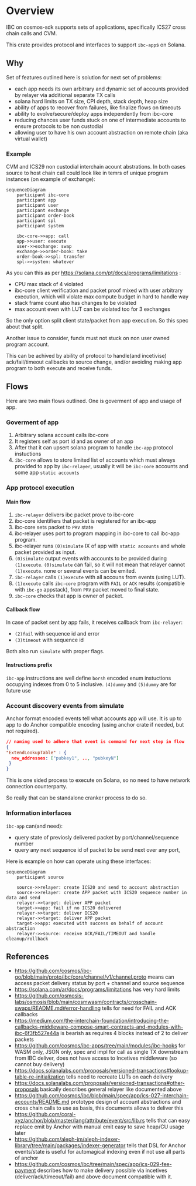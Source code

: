 # Overview 

IBC on cosmos-sdk supports sets of applications, specifically ICS27 cross chain calls and CVM.

This crate provides protocol and interfaces to support `ibc-app`s on Solana.

## Why

Set of features outlined here is solution for next set of problems:

- each app needs its own arbitrary and dynamic set of accounts provided by relayer via additional separate TX calls
- solana hard limits on TX size, CPI depth, stack depth, heap size
- ability of apps to recover from failures, like finalize flows on timeouts
- ability to evolve/secure/deploy apps independently from ibc-core
- reducing chances user funds stuck on one of intermediate accounts to ensure protocols to be non custodial
- allowing user to have his own account abstraction on remote chain (aka virtual wallet)

### Example

CVM and ICS29 non custodial interchain acount abstrations. In both cases source to host chain call could look like in temrs of unique program instances (on example of exchange):

```mermaid
sequenceDiagram
    participant ibc-core
    participant app
    participant user
    participant exchange
    participant order-book
    participant spl
    participant system
    
    ibc-core->>app: call  
    app->>user: execute
    user->>exchange: swap
    exchange->>order-book: take 
    order-book->>spl: transfer
    spl->>system: whatever
```

As you can this as per https://solana.com/pt/docs/programs/limitations :
- CPU max stack of 4 violated
- ibc-core client verification and packet proof mixed with user arbitrary execution, which will violate max compute budget in hard to handle way
- stack frame count also has changes to be violated
- max account even with LUT can be violated too for 3 exchanges

So the only option split client state/packet from app execution. So this spec about that split.

Another issue to consider, funds must not stuck on non user owned program account.

This can be achived by ability of protocol to handle(and incetivise) ack/fail/timeout callbacks to source change, and/or avoiding making app program to both execute and receive funds.   

## Flows

Here are two main flows outlined. One is goverment of app and usage of app.

### Goverment of app

1. Arbitrary solana account calls ibc-core
2. It registers self as port id and as owner of an app
3. After that it can upsert solana program to handle `ibc-app` protocol instuctions
4. `ibc-core` allows to store limited list of accounts which must always provided to app by `ibc-relayer`, usually it will be `ibc-core` accounts and some app `static accounts` 

### App protocol execution

#### Main flow

1. `ibc-relayer` delivers ibc packet prove to ibc-core
2. ibc-core identifiers that packet is registered for an ibc-app
3. ibc-core sets packet to `PRV` state
4. ibc-relayer uses port to program mapping in ibc-core to call ibc-app program.
5. ibc-relayer runs `(0)simulate` IX of app with `static accounts` and whole packet provided as input.
6. `(0)simulate` output events with accounts to be provided during `(1)execute`. `(0)simulate` can fail, so it will not mean that relayer cannot `(1)execute`. none or several events can be emited.
7. `ibc-relayer` calls `(1)execute` with all accouns from events (using LUT).
8. `(1)execute` calls `ibc-core` program with `FAIL` or `ACK` results (compatible with `ibc-go` appstack), from `PRV` packet moved to final state.
9. `ibc-core` checks that app is owner of packet.

#### Callback flow

In case of packet sent by app fails, it receives callback from `ibc-relayer`:

- `(2)fail` with sequence id and error
- `(3)timeout` with sequence id

Both also run `simulate` with proper flags.

#### Instructions prefix

`ibc-app` instructions are well define `borsh` encoded enum instuctions occupying indexes from 0 to 5 inclusive. `(4)dummy` and `(5)dummy` are for future use

### Account discovery events from simulate

Anchor format encoded events tell what accounts app will use. It is up to app to do Anchor compatible encoding (using anchor crate if needed, but not required).

```json
// naming used to adhere that event is command for next step in flow
{ 
"ExtendLookupTable" : { 
  new_addresses: ["pubkey1", .., "pubkeyN"] 
 }
}
```

This is one sided process to execute on Solana, so no need to have network connection counterparty. 

So really that can be standalone cranker process to do so.

### Information interfaces

`ibc-app` can(and need):

- query state of previosly delivered packet by port/channel/sequence number
- query any next sequence id of packet to be send next over any port, 


Here is example on how can operate using these interfaces:

```mermaid
sequenceDiagram
    participant source
     
    source->>relayer: create ICS20 and send to account abstraction
    source->>relayer: create APP packet with ICS20 sequence number in data and send
    relayer->>target: deliver APP packet
    target->>app: fail if no ICS20 delivered
    relayer->>target: deliver ICS20
    relayer->>target: deliver APP packet
    target->>app: executed with success on behalf of account abstraction
    relayer->>source: receive ACK/FAIL/TIMEOUT and handle cleanup/rollback
```

## References

- https://github.com/cosmos/ibc-go/blob/main/proto/ibc/core/channel/v1/channel.proto means can access packet delivery status by port + channel and source sequence
- https://solana.com/ar/docs/programs/limitations has very hard limits
- https://github.com/osmosis-labs/osmosis/blob/main/cosmwasm/contracts/crosschain-swaps/README.md#error-handling tells for need for FAIL and ACK callbacks
- https://medium.com/the-interchain-foundation/introducing-the-callbacks-middleware-compose-smart-contracts-and-modules-with-ibc-6f3fb527e44a is bearish as requires 4 blocks instead of 2 to deliver packets
- https://github.com/cosmos/ibc-apps/tree/main/modules/ibc-hooks for WASM only, JSON only, spec and impl for call as single TX downstream from IBC deliver, does not have access to Incetives middleware (so cannot buy delivery)
- https://docs.solanalabs.com/proposals/versioned-transactions#lookup-table-re-initialization  tells need to recreate LUTs on each delivery
- https://docs.solanalabs.com/proposals/versioned-transactions#other-proposals basically describes general relayer like documented above
- https://github.com/cosmos/ibc/blob/main/spec/app/ics-027-interchain-accounts/README.md prototype design of account abstractions and cross chain calls to use as basis, this documents allows to deliver this
- https://github.com/coral-xyz/anchor/blob/master/lang/attribute/event/src/lib.rs tells that can easy replace emit by Anchor with manual emit easy to save heap/CU usage later
- https://github.com/aleph-im/aleph-indexer-library/tree/main/packages/indexer-generator tells that DSL for Anchor events/state is useful for automagical indexing even if not use all parts of anchor
- https://github.com/cosmos/ibc/tree/main/spec/app/ics-029-fee-payment describes how to make delivery possible via incetives (deliver/ack/timeout/fail) and above document compatible with it.

